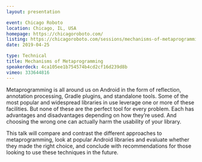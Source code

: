 ```yaml
---
layout: presentation

event: Chicago Roboto
location: Chicago, IL, USA
homepage: https://chicagoroboto.com/
listing: https://chicagoroboto.com/sessions/mechanisms-of-metaprogramming/
date: 2019-04-25

type: Technical
title: Mechanisms of Metaprogramming
speakerdeck: 4ca105ee1b754574b4cd2cf16d239d8b
vimeo: 333644816
---
```


Metaprogramming is all around us on Android in the form of reflection, annotation processing, Gradle plugins, and standalone tools. Some of the most popular and widespread libraries in use leverage one or more of these facilities. But none of these are the perfect tool for every problem. Each has advantages and disadvantages depending on how they’re used. And choosing the wrong one can actually harm the usability of your library.

This talk will compare and contrast the different approaches to metaprogramming, look at popular Android libraries and evaluate whether they made the right choice, and conclude with recommendations for those looking to use these techniques in the future.
